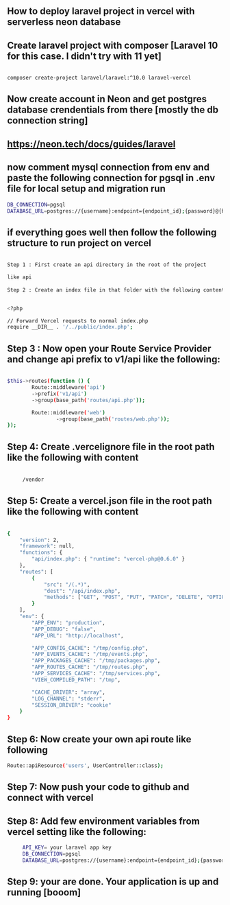 ## How to deploy laravel project in vercel with serverless neon database


## Create laravel project with composer [Laravel 10 for this case. I didn't try with 11 yet]

```bash

composer create-project laravel/laravel:^10.0 laravel-vercel

```

## Now create account in Neon and get postgres database crendentials from there [mostly the db connection string]
## https://neon.tech/docs/guides/laravel


## now comment mysql connection from env and paste the following connection for pgsql in .env file for local setup and migration run 


```bash
DB_CONNECTION=pgsql
DATABASE_URL=postgres://{username}:endpoint={endpoint_id};{password}@{hostname}/{databasename}?sslmode=require

```


## if everything goes well then follow the following structure to run project on vercel

```bash

Step 1 : First create an api directory in the root of the project

like api
    
Step 2 : Create an index file in that folder with the following content 

```

```bash

<?php

// Forward Vercel requests to normal index.php
require __DIR__ . '/../public/index.php';


```


## Step 3 : Now open your Route Service Provider and change api prefix to v1/api like the following:

```bash

$this->routes(function () {
        Route::middleware('api')
        ->prefix('v1/api')
        ->group(base_path('routes/api.php'));

        Route::middleware('web')
                ->group(base_path('routes/web.php'));
});

```

## Step 4:  Create .vercelignore file in the root path like the following with content

```bash
    
     /vendor

```
        

## Step 5: Create a vercel.json file in the root path like the following with content

```bash

{
    "version": 2,
    "framework": null,
    "functions": {
        "api/index.php": { "runtime": "vercel-php@0.6.0" }
    },
    "routes": [
        {
            "src": "/(.*)",
            "dest": "/api/index.php",
            "methods": ["GET", "POST", "PUT", "PATCH", "DELETE", "OPTIONS"]
        }
    ],
    "env": {
        "APP_ENV": "production",
        "APP_DEBUG": "false",
        "APP_URL": "http://localhost",

        "APP_CONFIG_CACHE": "/tmp/config.php",
        "APP_EVENTS_CACHE": "/tmp/events.php",
        "APP_PACKAGES_CACHE": "/tmp/packages.php",
        "APP_ROUTES_CACHE": "/tmp/routes.php",
        "APP_SERVICES_CACHE": "/tmp/services.php",
        "VIEW_COMPILED_PATH": "/tmp",

        "CACHE_DRIVER": "array",
        "LOG_CHANNEL": "stderr",
        "SESSION_DRIVER": "cookie"
    }
}

```

## Step 6: Now create your own api route like following

```bash
Route::apiResource('users', UserController::class);
```


## Step 7:  Now push your code to github and connect with vercel

## Step 8: Add few environment variables from vercel setting like the following:
```bash
     API_KEY= your laravel app key
     DB_CONNECTION=pgsql
     DATABASE_URL=postgres://{username}:endpoint={endpoint_id};{password}@{hostname}/{databasename}?sslmode=require
```

## Step 9: your are done. Your application is up and running [booom]




